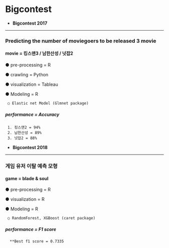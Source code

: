 # Bigcontest

- **Bigcontest 2017**
------------------
### **Predicting the number of moviegoers to be released 3 movie**
#### movie = 킹스맨3 / 남한산성 / 넛잡2
   ● pre-processing = R
   
   ● crawling = Python
   
   ● visualization = Tableau
   
   ● Modeling = R
     
     ○ Elastic net Model (Glmnet package)
  
   ##### performance = Accuracy
     1. 킹스맨2 = 94%
     2. 남한산성 = 89%
     3. 넛잡2 = 88%


- **Bigcontest 2018**
----------------------
### **게임 유저 이탈 예측 모형**
#### game = blade & soul
   ● pre-processing = R
   
   ● visualization = R
   
   ● Modeling = R
     
     ○ RandomForest, XGBoost (caret package)
   
   ##### performance = F1 score
      **Best f1 score = 0.7335
